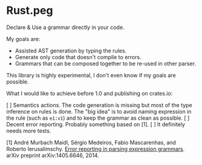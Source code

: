 Rust.peg
========

Declare &amp; Use a grammar directly in your code.

My goals are:

* Assisted AST generation by typing the rules.
* Generate only code that doesn't compile to errors.
* Grammars that can be composed together to be re-used in other parser.

This library is highly experimental, I don't even know if my goals are possible.

What I would like to achieve before 1.0 and publishing on crates.io:

[ ] Semantics actions. The code generation is missing but most of the type inference on rules is done. The "big idea" is to avoid naming expression in the rule (such as `e1:v1`) and to keep the grammar as clean as possible.
[ ] Decent error reporting. Probably something based on [1].
[ ] It definitely needs more tests.

[1] André Murbach Maidl, Sérgio Medeiros, Fabio Mascarenhas, and Roberto Ierusalimschy. [Error reporting in parsing expression grammars](http://arxiv.org/abs/1405.6646). arXiv preprint arXiv:1405.6646, 2014.
